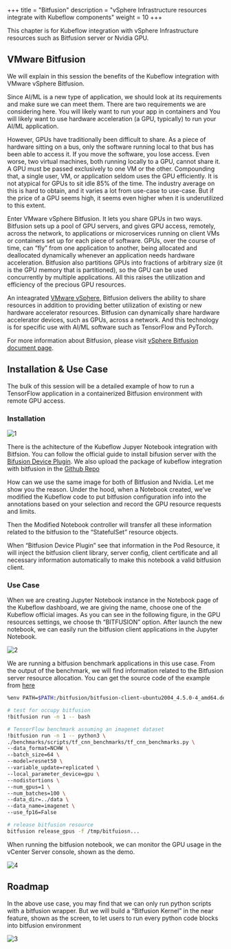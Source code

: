 +++
title = "Bitfusion"
description = "vSphere Infrastructure resources integrate with Kubeflow components"
weight = 10
+++

This chapter is for Kubeflow integration with vSphere Infrastructure resources such as Bitfusion server or Nvidia GPU. 

## VMware Bitfusion

We will explain in this session the benefits of the Kubeflow integration with VMware vSphere Bitfusion. 

Since AI/ML is a new type of application, we should look at its requirements and make sure we can meet them. There are two requirements we are considering here. You will likely want to run your app in containers and You will likely want to use hardware acceleration (a GPU, typically) to run your AI/ML application.

However, GPUs have traditionally been difficult to share. As a piece of hardware sitting on a bus, only the software running local to that bus has been able to access it. If you move the software, you lose access. Even worse, two virtual machines, both running locally to a GPU, cannot share it. A GPU must be passed exclusively to one VM or the other. Compounding that, a single user, VM, or application seldom uses the GPU efficiently. It is not atypical for GPUs to sit idle 85% of the time. The industry average on this is hard to obtain, and it varies a lot from use-case to use-case. But if the price of a GPU seems high, it seems even higher when it is underutilized to this extent.

Enter VMware vSphere Bitfusion. It lets you share GPUs in two ways. Bitfusion sets up a pool of GPU servers, and gives GPU access, remotely, across the network, to applications or microservices running on client VMs or containers set up for each piece of software. GPUs, over the course of time, can “fly” from one application to another, being allocated and deallocated dynamically whenever an application needs hardware acceleration. Bitfusion also partitions GPUs into fractions of arbitrary size (it is the GPU memory that is partitioned), so the GPU can be used concurrently by multiple applications. All this raises the utilization and efficiency of the precious GPU resources.

An inteagrated [VMware vSphere](https://www.vmware.com/products/vsphere.html#resources), Bitfusion delivers the ability to share resources in addition to providing better utilization of existing or new hardware accelerator resources. Bitfusion can dynamically share hardware accelerator devices, such as GPUs, across a network. And this technology is for specific use with AI/ML software such as TensorFlow and PyTorch.

For more information about Bitfusion, please visit [vSphere Bitfusion document page](https://docs.vmware.com/cn/VMware-vSphere-Bitfusion/index.html).

## Installation & Use Case

The bulk of this session will be a detailed example of how to run a TensorFlow application in a containerized Bitfusion environment with remote GPU access.

### Installation

![1](../1_arch.png)

There is the achitecture of the Kubeflow Jupyer Notebook integration with Bitfsion. You can follow the official guide to install bifusion server with the [Bifusion Device Plugin](https://github.com/vmware/bitfusion-with-kubernetes-integration). We also upload the package of kubeflow integration with bitfusion in the [Github Repo](https://github.com/harperjuanl/kubeflow-v1.6.0-rc.1)

How can we use the same image for both of Bitfusion and Nvidia. Let me show you the reason. Under the hood, when a Notebook created, we’ve modified the Kubeflow code to put bitfusion configuration info into the annotations based on your selection and record the GPU resource requests and limits.

Then the Modified Notebook controller will transfer all these information related to the bitfusion to the “StatefulSet” resource objects.   

When “Bitfusion Device Plugin” see that information in the Pod Resource, it will inject the bitfusion client library, server config, client certificate and all necessary information automatically  to make this notebook a valid bitfusion client. 


### Use Case

When we are creating Jupyter Notebook instance in the Notebook page of the Kubeflow dashboard, we are giving the name, choose one of the Kubeflow official images. As you can see in the following figure, in the GPU resources settings, we choose th “BITFUSION” option. After launch the new notebook, we can easily run the bitfusion client applications in the Jupyter Notebook. 

![2](../2_notebook.png)

We are running a bitfusion benchmark applications in this use case. From the output of the benchmark, we will find information related to the Bitfusion server resource allocation. You can get the source code of the example from [here]()

```bash
%env PATH=$PATH:/bitfusion/bitfusion-client-ubuntu2004_4.5.0-4_amd64.deb/usr/bin:/opt/conda/bin

# test for occupy bitfusion 
!bitfusion run -n 1 -- bash

# TensorFlow benchmark assuming an imagenet dataset
!bitfusion run -n 1 -- python3 \
./benchmarks/scripts/tf_cnn_benchmarks/tf_cnn_benchmarks.py \
--data_format=NCHW \
--batch_size=64 \
--model=resnet50 \
--variable_update=replicated \
--local_parameter_device=gpu \
--nodistortions \
--num_gpus=1 \
--num_batches=100 \
--data_dir=../data \
--data_name=imagenet \
--use_fp16=False

# release bitfusion resource
bitfusion release_gpus -f /tmp/bitfuiosn...
```


When running the bitfusion notebook, we can monitor the GPU usage in the vCenter Server console, shown as the demo.

![4](../4_bitfusion_console.png)


## Roadmap

In the above use case, you may find that we can only run python scripts with a bitfusion wrapper. But we will build a “Bitfusion Kernel” in the near feature, shown as the screen, to let users to run every python code blocks into bitfusion environment

![3](../3_bitfusion_kernel_roadmap.png)
